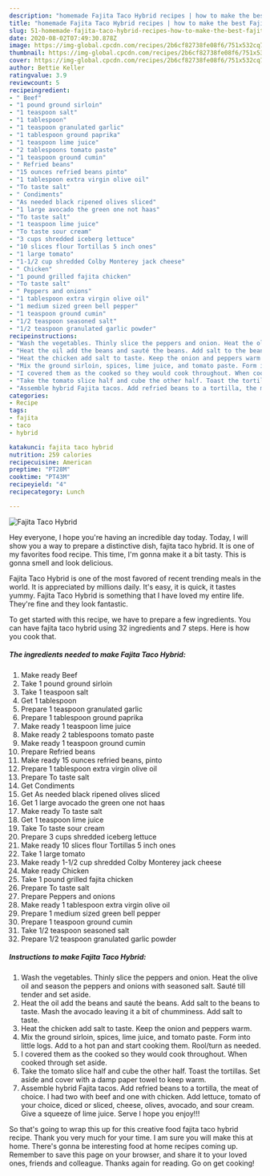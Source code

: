```yaml
---
description: "homemade Fajita Taco Hybrid recipes | how to make the best Fajita Taco Hybrid"
title: "homemade Fajita Taco Hybrid recipes | how to make the best Fajita Taco Hybrid"
slug: 51-homemade-fajita-taco-hybrid-recipes-how-to-make-the-best-fajita-taco-hybrid
date: 2020-08-02T07:49:30.878Z
image: https://img-global.cpcdn.com/recipes/2b6cf82738fe08f6/751x532cq70/fajita-taco-hybrid-recipe-main-photo.jpg
thumbnail: https://img-global.cpcdn.com/recipes/2b6cf82738fe08f6/751x532cq70/fajita-taco-hybrid-recipe-main-photo.jpg
cover: https://img-global.cpcdn.com/recipes/2b6cf82738fe08f6/751x532cq70/fajita-taco-hybrid-recipe-main-photo.jpg
author: Bettie Keller
ratingvalue: 3.9
reviewcount: 5
recipeingredient:
- " Beef"
- "1 pound ground sirloin"
- "1 teaspoon salt"
- "1 tablespoon"
- "1 teaspoon granulated garlic"
- "1 tablespoon ground paprika"
- "1 teaspoon lime juice"
- "2 tablespoons tomato paste"
- "1 teaspoon ground cumin"
- " Refried beans"
- "15 ounces refried beans pinto"
- "1 tablespoon extra virgin olive oil"
- "To taste salt"
- " Condiments"
- "As needed black ripened olives sliced"
- "1 large avocado the green one not haas"
- "To taste salt"
- "1 teaspoon lime juice"
- "To taste sour cream"
- "3 cups shredded iceberg lettuce"
- "10 slices flour Tortillas 5 inch ones"
- "1 large tomato"
- "1-1/2 cup shredded Colby Monterey jack cheese"
- " Chicken"
- "1 pound grilled fajita chicken"
- "To taste salt"
- " Peppers and onions"
- "1 tablespoon extra virgin olive oil"
- "1 medium sized green bell pepper"
- "1 teaspoon ground cumin"
- "1/2 teaspoon seasoned salt"
- "1/2 teaspoon granulated garlic powder"
recipeinstructions:
- "Wash the vegetables. Thinly slice the peppers and onion. Heat the olive oil and season the peppers and onions with seasoned salt. Sauté till tender and set aside."
- "Heat the oil add the beans and sauté the beans. Add salt to the beans to taste. Mash the avocado leaving it a bit of chumminess. Add salt to taste."
- "Heat the chicken add salt to taste. Keep the onion and peppers warm."
- "Mix the ground sirloin, spices, lime juice, and tomato paste. Form into little logs. Add to a hot pan and start cooking them. Rool/turn as needed."
- "I covered them as the cooked so they would cook throughout. When cooked through set aside."
- "Take the tomato slice half and cube the other half. Toast the tortillas. Set aside and cover with a damp paper towel to keep warm."
- "Assemble hybrid Fajita tacos. Add refried beans to a tortilla, the meat of choice. I had two with beef and one with chicken. Add lettuce, tomato of your choice, diced or sliced, cheese, olives, avocado, and sour cream. Give a squeeze of lime juice. Serve I hope you enjoy!!!"
categories:
- Recipe
tags:
- fajita
- taco
- hybrid

katakunci: fajita taco hybrid 
nutrition: 259 calories
recipecuisine: American
preptime: "PT28M"
cooktime: "PT43M"
recipeyield: "4"
recipecategory: Lunch

---
```



![Fajita Taco Hybrid](https://img-global.cpcdn.com/recipes/2b6cf82738fe08f6/751x532cq70/fajita-taco-hybrid-recipe-main-photo.jpg)

Hey everyone, I hope you're having an incredible day today. Today, I will show you a way to prepare a distinctive dish, fajita taco hybrid. It is one of my favorites food recipe. This time, I'm gonna make it a bit tasty. This is gonna smell and look delicious.



Fajita Taco Hybrid is one of the most favored of recent trending meals in the world. It is appreciated by millions daily. It's easy, it is quick, it tastes yummy. Fajita Taco Hybrid is something that I have loved my entire life. They're fine and they look fantastic.


To get started with this recipe, we have to prepare a few ingredients. You can have fajita taco hybrid using 32 ingredients and 7 steps. Here is how you cook that.

<!--inarticleads1-->

##### The ingredients needed to make Fajita Taco Hybrid:

1. Make ready  Beef
1. Take 1 pound ground sirloin
1. Take 1 teaspoon salt
1. Get 1 tablespoon
1. Prepare 1 teaspoon granulated garlic
1. Prepare 1 tablespoon ground paprika
1. Make ready 1 teaspoon lime juice
1. Make ready 2 tablespoons tomato paste
1. Make ready 1 teaspoon ground cumin
1. Prepare  Refried beans
1. Make ready 15 ounces refried beans, pinto
1. Prepare 1 tablespoon extra virgin olive oil
1. Prepare To taste salt
1. Get  Condiments
1. Get As needed black ripened olives sliced
1. Get 1 large avocado the green one not haas
1. Make ready To taste salt
1. Get 1 teaspoon lime juice
1. Take To taste sour cream
1. Prepare 3 cups shredded iceberg lettuce
1. Make ready 10 slices flour Tortillas 5 inch ones
1. Take 1 large tomato
1. Make ready 1-1/2 cup shredded Colby Monterey jack cheese
1. Make ready  Chicken
1. Take 1 pound grilled fajita chicken
1. Prepare To taste salt
1. Prepare  Peppers and onions
1. Make ready 1 tablespoon extra virgin olive oil
1. Prepare 1 medium sized green bell pepper
1. Prepare 1 teaspoon ground cumin
1. Take 1/2 teaspoon seasoned salt
1. Prepare 1/2 teaspoon granulated garlic powder




<!--inarticleads2-->

##### Instructions to make Fajita Taco Hybrid:

1. Wash the vegetables. Thinly slice the peppers and onion. Heat the olive oil and season the peppers and onions with seasoned salt. Sauté till tender and set aside.
1. Heat the oil add the beans and sauté the beans. Add salt to the beans to taste. Mash the avocado leaving it a bit of chumminess. Add salt to taste.
1. Heat the chicken add salt to taste. Keep the onion and peppers warm.
1. Mix the ground sirloin, spices, lime juice, and tomato paste. Form into little logs. Add to a hot pan and start cooking them. Rool/turn as needed.
1. I covered them as the cooked so they would cook throughout. When cooked through set aside.
1. Take the tomato slice half and cube the other half. Toast the tortillas. Set aside and cover with a damp paper towel to keep warm.
1. Assemble hybrid Fajita tacos. Add refried beans to a tortilla, the meat of choice. I had two with beef and one with chicken. Add lettuce, tomato of your choice, diced or sliced, cheese, olives, avocado, and sour cream. Give a squeeze of lime juice. Serve I hope you enjoy!!!




So that's going to wrap this up for this creative food fajita taco hybrid recipe. Thank you very much for your time. I am sure you will make this at home. There's gonna be interesting food at home recipes coming up. Remember to save this page on your browser, and share it to your loved ones, friends and colleague. Thanks again for reading. Go on get cooking!
